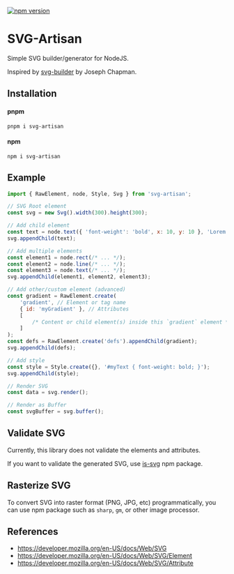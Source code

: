 [![npm version](https://img.shields.io/npm/v/svg-artisan.svg?style=flat)](https://www.npmjs.com/package/svg-artisan)

# SVG-Artisan

Simple SVG builder/generator for NodeJS.

Inspired by [svg-builder](https://github.com/JoeChapman/svg-builder) by Joseph Chapman.

## Installation

#### pnpm

```shell
pnpm i svg-artisan
```

#### npm

```shell
npm i svg-artisan
```

## Example

```javascript
import { RawElement, node, Style, Svg } from 'svg-artisan';

// SVG Root element
const svg = new Svg().width(300).height(300);

// Add child element
const text = node.text({ 'font-weight': 'bold', x: 10, y: 10 }, 'Lorem ipsum');
svg.appendChild(text);

// Add multiple elements
const element1 = node.rect(/* ... */);
const element2 = node.line(/* ... */);
const element3 = node.text(/* ... */);
svg.appendChild(element1, element2, element3);

// Add other/custom element (advanced)
const gradient = RawElement.create(
    'gradient', // Element or tag name
    { id: 'myGradient' }, // Attributes
    [
        /* Content or child element(s) inside this `gradient` element */
    ]
);
const defs = RawElement.create('defs').appendChild(gradient);
svg.appendChild(defs);

// Add style
const style = Style.create({}, '#myText { font-weight: bold; }');
svg.appendChild(style);

// Render SVG
const data = svg.render();

// Render as Buffer
const svgBuffer = svg.buffer();
```

## Validate SVG

Currently, this library does not validate the elements and attributes.

If you want to validate the generated SVG, use [is-svg](https://www.npmjs.com/package/is-svg) npm package.

## Rasterize SVG

To convert SVG into raster format (PNG, JPG, etc) programmatically, you can use npm package such as `sharp`, `gm`, or other image processor.

## References

-   https://developer.mozilla.org/en-US/docs/Web/SVG
-   https://developer.mozilla.org/en-US/docs/Web/SVG/Element
-   https://developer.mozilla.org/en-US/docs/Web/SVG/Attribute
